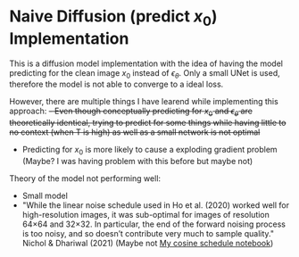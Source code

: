 # Naive Diffusion (predict $x_0$) Implementation

This is a diffusion model implementation with the idea of having the model predicting for the clean image $x_0$ instead of $\epsilon_\theta$. Only a small UNet is used, therefore the model is not able to converge to a ideal loss.

However, there are multiple things I have learend while implementing this approach:
~~- Even though conceptually predicting for $x_0$ and $\epsilon_\theta$ are theoretically identical, trying to predict for some things while having little to no context (when T is high) as well as a small network is not optimal~~
- Predicting for $x_0$ is more likely to cause a exploding gradient problem (Maybe? I was having problem with this before but maybe not)

Theory of the model not performing well:
- Small model
- "While the linear noise schedule used in Ho et al. (2020) worked well for high-resolution images, it was sub-optimal for images of resolution 64×64 and 32×32. In particular, the end of the forward noising process is too noisy, and so doesn’t contribute very much to sample quality." Nichol & Dhariwal (2021) (Maybe not [My cosine schedule notebook](../mnist/DDPM(Cosine%20schedule).ipynb))